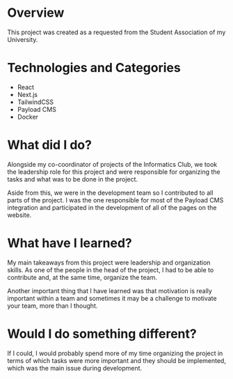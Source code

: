 # Overview

This project was created as a requested from the Student Association of my University.

# Technologies and Categories
+ React
+ Next.js
+ TailwindCSS
+ Payload CMS
+ Docker

# What did I do?

Alongside my co-coordinator of projects of the Informatics Club, we took the leadership role for this project and were responsible for organizing the tasks and what was to be done in the project. 

Aside from this, we were in the development team so I contributed to all parts of the project. I was the one responsible for most of the Payload CMS integration and participated in the development of all of the pages on the website.


# What have I learned?

My main takeaways from this project were leadership and organization skills. As one of the people in the head of the project, I had to be able to contribute and, at the same time, organize the team. 

Another important thing that I have learned was that motivation is really important within a team and sometimes it may be a challenge to motivate your team, more than I thought.

# Would I do something different?

If I could, I would probably spend more of my time organizing the project in terms of which tasks were more important and they should be implemented, which was the main issue during development.